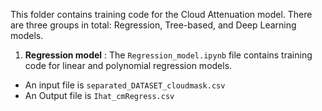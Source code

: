 This folder contains training code for the Cloud Attenuation model. There are three groups in total: Regression, Tree-based, and Deep Learning models.  
1. **Regression model** : The <code>Regression_model.ipynb</code> file contains training code for linear and polynomial regression models.
  - An input file is <code>separated_DATASET_cloudmask.csv</code>
  - An Output file is <code>Ihat_cmRegress.csv</code>
